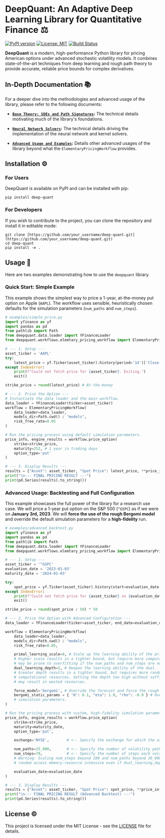 # DeepQuant: An Adaptive Deep Learning Library for Quantitative Finance ⚖️

[![PyPI version](https://badge.fury.io/py/deep-quant.svg)](https://badge.fury.io/py/deep-quant)
[![License: MIT](https://img.shields.io/badge/License-MIT-yellow.svg)](https://opensource.org/licenses/MIT)
[![Build Status](https://img.shields.io/badge/build-passing-brightgreen)](https://github.com/example/deep-quant)

**DeepQuant** is a modern, high-performance Python library for pricing American options under advanced stochastic volatility models. It combines state-of-the-art techniques from deep learning and rough path theory to provide accurate, reliable price bounds for complex derivatives.

## In-Depth Documentation 📚

For a deeper dive into the methodologies and advanced usage of the library, please refer to the following documents:

* [**`Base Theory: SDEs and Path Signatures`**](https://www.google.com/search?q=BASE_THEORY.md)**:** The technical details motivating much of the library's foundations.

* [**`Neural Network Solvers`**](https://www.google.com/search?q=NN_THEORY.md)**:** The technical details driving the implementation of the neural network and kernel solvers.

* [**`Advanced Usage and Examples`**](https://www.google.com/search?q=ADVANCED_EXAMPLES.md)**:** Details other advanced usages of the library beyond what the `ElementaryPricingWorkflow` provides.

## Installation ⚙️

### For Users

DeepQuant is available on PyPI and can be installed with pip:

```
pip install deep-quant

```

### For Developers

If you wish to contribute to the project, you can clone the repository and install it in editable mode:

```
git clone [https://github.com/your_username/deep-quant.git](https://github.com/your_username/deep-quant.git)
cd deep-quant
pip install -e .

```

## Usage 🚀

Here are two examples demonstrating how to use the `deepquant` library.

### Quick Start: Simple Example

This example shows the simplest way to price a 1-year, at-the-money put option on Apple (`AAPL`). The workflow uses sensible, heuristically chosen defaults for the simulation parameters (`num_paths` and `num_steps`).

```python
# examples/simple_price.py
import yfinance as yf
import pandas as pd
from pathlib import Path
from deepquant.data.loader import YFinanceLoader
from deepquant.workflows.elemtary_pricing_workflow import ElementaryPricingWorkflow

# --- 1. Setup ---
asset_ticker = 'AAPL'
try:
    latest_price = yf.Ticker(asset_ticker).history(period='1d')['Close'][0]
except IndexError:
    print(f"Could not fetch price for {asset_ticker}. Exiting.")
    exit()

strike_price = round(latest_price) # At-the-money

# --- 2. Price the Option ---
# Instantiate the data loader and the main workflow.
data_loader = YFinanceLoader(ticker=asset_ticker)
workflow = ElementaryPricingWorkflow(
    data_loader=data_loader,
    models_dir=Path.cwd() / "models",
    risk_free_rate=0.05
)

# Run the pricing process using default simulation parameters.
price_info, engine_results = workflow.price_option(
    strike=strike_price,
    maturity=252, # 1 year in trading days
    option_type='put'
)

# --- 3. Display Results ---
results = {"Asset": asset_ticker, "Spot Price": latest_price, **price_info, **engine_results}
print("\n--- FINAL PRICING RESULT ---")
print(pd.Series(results).to_string())
```

### Advanced Usage: Backtesting and Full Configuration

This example showcases the full power of the library for a research use case. We will price a 1-year put option on the S&P 500 (`^GSPC`) as if we were on **January 3rd, 2023**. We will **force the use of the rough Bergomi model** and override the default simulation parameters for a **high-fidelity** run.

```python
# examples/advanced_backtest.py
import yfinance as yf
import pandas as pd
from pathlib import Path
from deepquant.data.loader import YFinanceLoader
from deepquant.workflows.elemtary_pricing_workflow import ElementaryPricingWorkflow

# --- 1. Setup ---
asset_ticker = '^GSPC'
evaluation_date = '2023-01-03'
maturity_date = '2024-01-03'

try:
    spot_price = yf.Ticker(asset_ticker).history(start=evaluation_date, end='2023-01-04')['Close'][0]
except IndexError:
    print(f"Could not fetch price for {asset_ticker} on {evaluation_date}. Exiting.")
    exit()

strike_price = round(spot_price / 50) * 50

# --- 2. Price the Option with Advanced Configuration ---
data_loader = YFinanceLoader(ticker=asset_ticker, end_date=evaluation_date)

workflow = ElementaryPricingWorkflow(
    data_loader=data_loader,
    models_dir=Path.cwd() / "models",
    risk_free_rate=0.05,

    primal_learning_scale=8, # Scale up the learning ability of the primal.
    # Higher scale results in a tighter bound, but require more computational resources and
    # may be prone to overfitting if the num_paths and num_steps are not sufficiently large enough.
    dual_learning_depth=2, # Deepen the learning ability of the dual.
    # Greater depth results in a tighter bound, but requires more random access memory and
    # computational resources. Setting the depth too high without sufficient paths or steps
    # may result in wasted resources.

    force_model='bergomi', # Override the forecast and force the rough model
    bergomi_static_params = { 'H': 0.1, "eta": 1.9, "rho": -0.9 } # Override the bergomi
    # simulation parameters.
)

# Run the pricing process with custom, high-fidelity simulation parameters.
price_info, engine_results = workflow.price_option(
    strike=strike_price,
    maturity=maturity_date,
    option_type='put',

    exchange='NYSE',        # <-- Specify the exchange for which the asset is traded.

    num_paths=25_000,       # <-- Specify the number of volatility paths to compute.
    num_steps=70,           # <-- Specify the number of steps each volatility path should take.
    # Warning: Scaling num_steps beyond 100 and num_paths beyond 30_000 is
    # random access memory-resource intensive even if dual_learning_depth=1

    evaluation_date=evaluation_date
)

# --- 3. Display Results ---
results = {"Asset": asset_ticker, "Spot Price": spot_price, **price_info, **engine_results}
print("\n--- FINAL PRICING RESULT (Advanced Backtest) ---")
print(pd.Series(results).to_string())
```

## License ©️

This project is licensed under the MIT License - see the [LICENSE](https://www.google.com/search?q=LICENSE) file for details.
